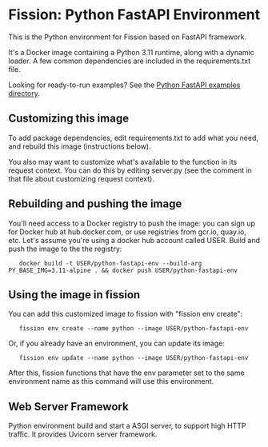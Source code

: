 # Fission: Python FastAPI Environment

This is the Python environment for Fission based on FastAPI framework.

It's a Docker image containing a Python 3.11 runtime, along with a
dynamic loader.  A few common dependencies are included in the
requirements.txt file.

Looking for ready-to-run examples? See the [Python FastAPI examples directory](./examples).

## Customizing this image

To add package dependencies, edit requirements.txt to add what you
need, and rebuild this image (instructions below).

You also may want to customize what's available to the function in its
request context.  You can do this by editing server.py (see the
comment in that file about customizing request context).

## Rebuilding and pushing the image

You'll need access to a Docker registry to push the image: you can
sign up for Docker hub at hub.docker.com, or use registries from
gcr.io, quay.io, etc.  Let's assume you're using a docker hub account
called USER.  Build and push the image to the the registry:

```
   docker build -t USER/python-fastapi-env --build-arg PY_BASE_IMG=3.11-alpine . && docker push USER/python-fastapi-env
```

## Using the image in fission

You can add this customized image to fission with "fission env create":

```
   fission env create --name python --image USER/python-fastapi-env
```

Or, if you already have an environment, you can update its image:

```
   fission env update --name python --image USER/python-fastapi-env
```

After this, fission functions that have the env parameter set to the
same environment name as this command will use this environment.

## Web Server Framework

Python environment build and start a ASGI server, to support high HTTP
traffic. It provides Uvicorn server framework.
